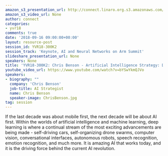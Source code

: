 ```yaml
---
amazon_s3_presentation_url: http://connect.linaro.org.s3.amazonaws.com/yvr18/presentations/yvr18-300k2.pdf
amazon_s3_video_url: None
author: connect
categories:
- yvr18
comments: true
date: '2018-09-16 09:00:00+00:00'
layout: resource-post
session_id: YVR18-300K2
session_track: 'Keynote, AI and Neural Networks on Arm Summit'
slideshare_presentation_url: None
speakers: None
title: 'YVR18-300K2: Chris Benson - Artificial Intelligence Strategy: Digital Transformation Through Deep Learning'
youtube_video_url: https://www.youtube.com/watch?v=bYSwYkmQJVo
speakers:
- biography: ""
  company: 'Chris Benson'
  job-title: AI Strategist
  name: Chris Benson
  speaker-image: ChrisBenson.jpg
tag: session
---
```

If the last decade was about mobile first, the next decade will be about AI first. Within the worlds of artificial intelligence and machine learning, deep learning is where a continual stream of the most exciting advancements are being made - self-driving cars, self-organizing drone swarms, computer vision, conversational interfaces, autonomous robots, speech recognition, emotion recognition, and much more. It is amazing AI that works today, and it is the driving force behind the current AI revolution.
